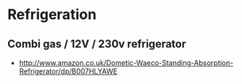 # Refrigeration

## Combi gas / 12V / 230v refrigerator
- http://www.amazon.co.uk/Dometic-Waeco-Standing-Absorption-Refrigerator/dp/B007HLYAWE
